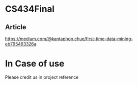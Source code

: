 # CS434Final
## Article
https://medium.com/@kantaphon.chue/first-time-data-mining-eb795493326a

# In Case of use
Please credit us in project reference
